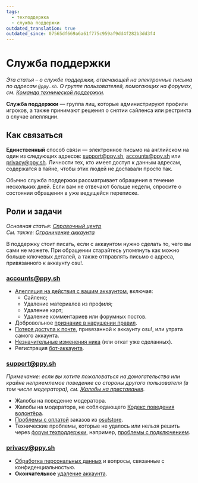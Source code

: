 ```yaml
---
tags:
  - техподдержка
  - служба поддержки
outdated_translation: true
outdated_since: 07565df669a6a61f775c959af9dd4f282b3dd3f4
---
```


# Служба поддержки

*Эта статья – о службе поддержки, отвечающей на электронные письма по адресам `@ppy.sh`. О группе пользователей, помогающих на форумах, см. [Команда технической поддержки](/wiki/People/Support_Team).*

**Служба поддержки** — группа лиц, которые администрируют профили игроков, а также принимают решения о снятии сайленса или рестрикта в случае апелляции.

## Как связаться

**Единственный** способ связи — электронное письмо на английском на один из следующих адресов: [support@ppy.sh](mailto:support@ppy.sh), [accounts@ppy.sh](mailto:accounts@ppy.sh) или [privacy@ppy.sh](mailto:privacy@ppy.sh). Личности тех, кто имеет доступ к данным адресам, содержатся в тайне, чтобы этих людей не доставали просто так.

Обычно служба поддержки рассматривает обращения в течение нескольких дней. Если вам не отвечают больше недели, спросите о состоянии обращения в уже ведущейся переписке.

## Роли и задачи

*Основная статья: [Справочный центр](/wiki/Help_centre)*\
*См. также: [Ограничение аккаунта](/wiki/Help_centre/Account_restrictions)*

В поддержку стоит писать, если с аккаунтом нужно сделать то, чего вы сами не можете. При обращении старайтесь упомянуть как можно больше ключевых деталей, а также отправлять письмо с адреса, привязанного к аккаунту osu!.

### [accounts@ppy.sh](mailto:accounts@ppy.sh)

- [Апелляция на действия с вашим аккаунтом](/wiki/Help_centre/Account_restrictions), включая:
  - Сайленс;
  - Удаление материалов из профиля;
  - Удаление карт;
  - Удаление комментариев или форумных постов.
- Добровольное [признание в нарушении правил](/wiki/Reporting_bad_behaviour/Handling_foul_play#как-можно-попросить-о-разбане?).
- [Потеря доступа к почте](/wiki/Help_centre/Account#sign-in), привязанной к аккаунту osu!, или утрата самого аккаунта.
- [Незначительные изменения ника](/wiki/Help_centre/Account#change-username) (или откат уже сделанных).
- Регистрация [бот-аккаунта](/wiki/Bot_account).

### [support@ppy.sh](mailto:support@ppy.sh)

*Примечание: если вы хотите пожаловаться на домогательства или крайне неприемлемое поведение со стороны другого пользователя (в том числе модератора), см. [Жалобы на приставания](/wiki/Reporting_bad_behaviour/Abuse).*

- Жалобы на поведение модератора.
- Жалобы на модератора, не соблюдающего [Кодекс поведения волонтёра](/wiki/Rules/Contributor_code_of_conduct).
- [Проблемы с оплатой](/wiki/Help_centre/Account#supporter) заказов из [osu!store](https://osu.ppy.sh/store/listing).
- Технические проблемы, которые не удалось или нельзя решить через [форум техподдержки](https://osu.ppy.sh/community/forums/5), например, [проблемы с подключением](/wiki/Help_centre/Client#online-features).

### [privacy@ppy.sh](mailto:privacy@ppy.sh)

- [Обработка персональных данных](/wiki/Legal/Privacy#оператор-данных) и вопросы, связанные с конфиденциальностью.
- **Окончательное** [удаление аккаунта](/wiki/Legal/Privacy#права-и-контроль-над-данными).
